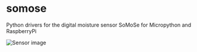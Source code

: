 # somose
Python drivers for the digital moisture sensor SoMoSe for Micropython and RaspberryPi

![Sensor image]("https://github.com/Inqbus/somose/blob/main/images/sensor.jpg", "SoMoSe Sensor V1.1")
